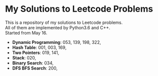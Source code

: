 My Solutions to Leetcode Problems
====
This is a repository of my solutions to Leetcode problems.  
All of them are implemented by Python3.6 and C++.  
Started from May 16.

- **Dynamic Programming**: 053, 139, 198, 322,
- **Hash Table**: 001, 003, 169,
- **Two Pointers**: 019, 141,
- **Stack**: 020,
- **Binary Search**: 034, 
- **DFS BFS Search**: 200,
